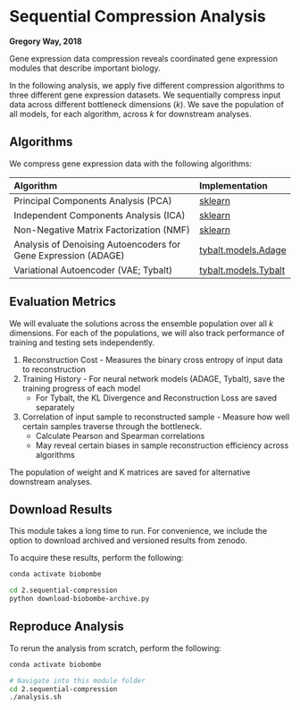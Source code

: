 # Sequential Compression Analysis

**Gregory Way, 2018**

Gene expression data compression reveals coordinated gene expression modules that describe important biology.

In the following analysis, we apply five different compression algorithms to three different gene expression datasets.
We sequentially compress input data across different bottleneck dimensions (_k_).
We save the population of all models, for each algorithm, across _k_ for downstream analyses.

## Algorithms

We compress gene expression data with the following algorithms:

| Algorithm | Implementation |
| :-------- | :------------- |
| Principal Components Analysis (PCA) | [sklearn](http://scikit-learn.org/stable/modules/generated/sklearn.decomposition.PCA.html) |
| Independent Components Analysis (ICA) | [sklearn](http://scikit-learn.org/stable/modules/generated/sklearn.decomposition.FastICA.html) |
| Non-Negative Matrix Factorization (NMF) | [sklearn](http://scikit-learn.org/stable/modules/generated/sklearn.decomposition.NMF.html) |
| Analysis of Denoising Autoencoders for Gene Expression (ADAGE) | [tybalt.models.Adage](https://github.com/greenelab/tybalt/blob/master/tybalt/models.py#L284)
| Variational Autoencoder (VAE; Tybalt) | [tybalt.models.Tybalt](https://github.com/greenelab/tybalt/blob/master/tybalt/models.py#L25)

## Evaluation Metrics

We will evaluate the solutions across the ensemble population over all _k_ dimensions.
For each of the populations, we will also track performance of training and testing sets independently.

1. Reconstruction Cost - Measures the binary cross entropy of input data to reconstruction
2. Training History - For neural network models (ADAGE, Tybalt), save the training progress of each model
   * For Tybalt, the KL Divergence and Reconstruction Loss are saved separately
3. Correlation of input sample to reconstructed sample - Measure how well certain samples traverse through the bottleneck.
   * Calculate Pearson and Spearman correlations
   * May reveal certain biases in sample reconstruction efficiency across algorithms

The population of weight and K matrices are saved for alternative downstream analyses.

## Download Results

This module takes a long time to run.
For convenience, we include the option to download archived and versioned results from zenodo.

To acquire these results, perform the following:

```bash
conda activate biobombe

cd 2.sequential-compression
python download-biobombe-archive.py
```

## Reproduce Analysis

To rerun the analysis from scratch, perform the following:

```bash
conda activate biobombe

# Navigate into this module folder
cd 2.sequential-compression
./analysis.sh
```
